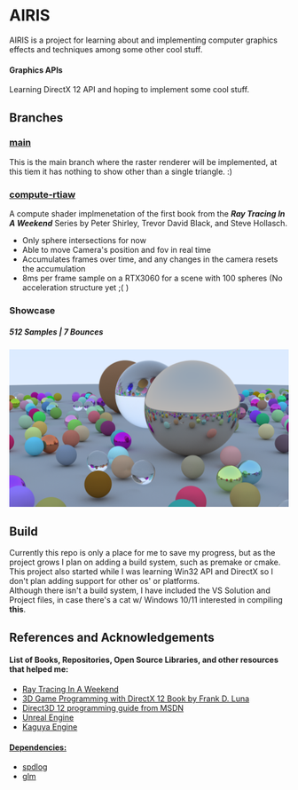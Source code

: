 # AIRIS

AIRIS is a project for learning about and implementing computer graphics effects and techniques among some other cool stuff. 

#### Graphics APIs

Learning DirectX 12 API and hoping to implement some cool stuff. 

## Branches

### <u>main</u>

This is the main branch where the raster renderer will be implemented, at this tiem it has nothing to show other than a single triangle. :)

### <u>compute-rtiaw</u>

A compute shader implmenetation of the first book from the ***Ray Tracing In A Weekend*** Series by Peter Shirley, Trevor David Black, and Steve Hollasch.  
- Only sphere intersections for now
- Able to move Camera's position and fov in real time
- Accumulates frames over time, and any changes in the camera resets the accumulation
- 8ms per frame sample on a RTX3060 for a scene with 100 spheres (No acceleration structure yet ;( )

### Showcase

##### 512 Samples | 7 Bounces

![Tux, the Linux mascot](Showcase/Compute-RTIAW512-7.png)

## Build

Currently this repo is only a place for me to save my progress, but as the project grows I plan on adding a build system, such as premake or cmake. This project also started while I was learning Win32 API and DirectX so I don't plan adding support for other os' or platforms.  
Although there isn't a build system, I have included the VS Solution and Project files, in case there's a cat w/ Windows 10/11 interested in compiling **this**.

## References and Acknowledgements

#### List of Books, Repositories, Open Source Libraries, and other resources that helped me:
- [Ray Tracing In A Weekend](https://raytracing.github.io/books/RayTracingInOneWeekend.html)
- [3D Game Programming with DirectX 12 Book by Frank D. Luna](https://www.amazon.com/Introduction-3D-Game-Programming-DirectX/dp/1942270062)
- [Direct3D 12 programming guide from MSDN](https://learn.microsoft.com/en-us/windows/win32/direct3d12/directx-12-programming-guide)
- [Unreal Engine](https://github.com/EpicGames/UnrealEngine)
- [Kaguya Engine](https://github.com/kcloudy0717/Kaguya)  

#### <u>Dependencies:</u>

- [spdlog](https://github.com/gabime/spdlog)
- [glm](https://github.com/g-truc/glm)